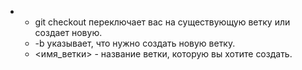 - * git checkout переключает вас на существующую ветку или создает новую.
  * -b указывает, что нужно создать новую ветку.
  * <имя_ветки> - название ветки, которую вы хотите создать.